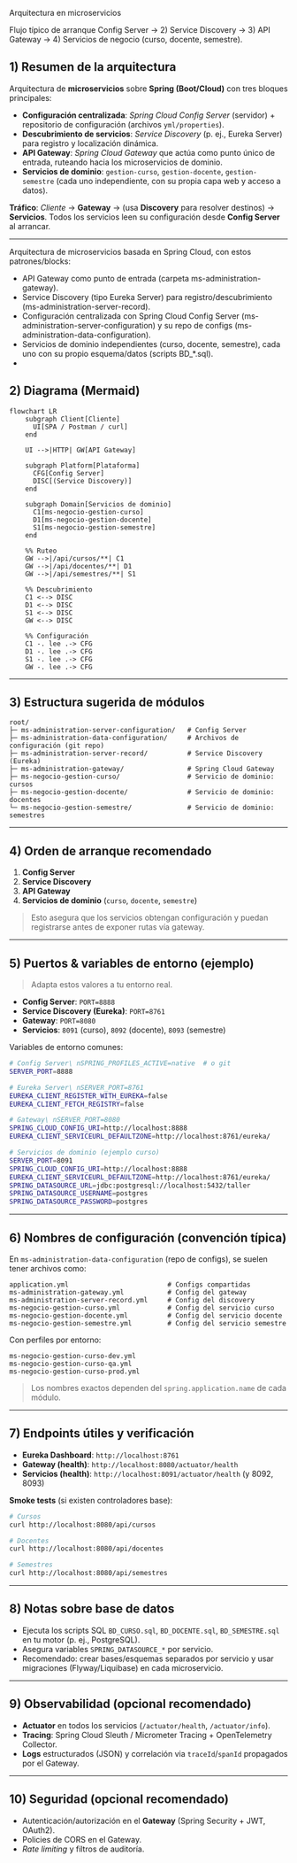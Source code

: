 Arquitectura en microservicios 

Flujo típico de arranque
Config Server → 2) Service Discovery → 3) API Gateway → 4) Servicios de negocio (curso, docente, semestre).

## 1) Resumen de la arquitectura

Arquitectura de **microservicios** sobre **Spring (Boot/Cloud)** con tres bloques principales:

* **Configuración centralizada**: *Spring Cloud Config Server* (servidor) + repositorio de configuración (archivos `yml/properties`).
* **Descubrimiento de servicios**: *Service Discovery* (p. ej., Eureka Server) para registro y localización dinámica.
* **API Gateway**: *Spring Cloud Gateway* que actúa como punto único de entrada, ruteando hacia los microservicios de dominio.
* **Servicios de dominio**: `gestion-curso`, `gestion-docente`, `gestion-semestre` (cada uno independiente, con su propia capa web y acceso a datos).

**Tráfico**: *Cliente* → **Gateway** → (usa **Discovery** para resolver destinos) → **Servicios**. Todos los servicios leen su configuración desde **Config Server** al arrancar.

---
Arquitectura de microservicios basada en Spring Cloud, con estos patrones/blocks:
- API Gateway como punto de entrada (carpeta ms-administration-gateway).
- Service Discovery (tipo Eureka Server) para registro/descubrimiento (ms-administration-server-record).
- Configuración centralizada con Spring Cloud Config Server (ms-administration-server-configuration) y su repo de configs (ms-administration-data-configuration).
- Servicios de dominio independientes (curso, docente, semestre), cada uno con su propio esquema/datos (scripts BD_*.sql).
- 
## 2) Diagrama (Mermaid)

```mermaid
flowchart LR
    subgraph Client[Cliente]
      UI[SPA / Postman / curl]
    end

    UI -->|HTTP| GW[API Gateway]

    subgraph Platform[Plataforma]
      CFG[Config Server]
      DISC[(Service Discovery)]
    end

    subgraph Domain[Servicios de dominio]
      C1[ms-negocio-gestion-curso]
      D1[ms-negocio-gestion-docente]
      S1[ms-negocio-gestion-semestre]
    end

    %% Ruteo
    GW -->|/api/cursos/**| C1
    GW -->|/api/docentes/**| D1
    GW -->|/api/semestres/**| S1

    %% Descubrimiento
    C1 <--> DISC
    D1 <--> DISC
    S1 <--> DISC
    GW <--> DISC

    %% Configuración
    C1 -. lee .-> CFG
    D1 -. lee .-> CFG
    S1 -. lee .-> CFG
    GW -. lee .-> CFG
```


---

## 3) Estructura sugerida de módulos

```
root/
├─ ms-administration-server-configuration/   # Config Server
├─ ms-administration-data-configuration/     # Archivos de configuración (git repo)
├─ ms-administration-server-record/          # Service Discovery (Eureka)
├─ ms-administration-gateway/                # Spring Cloud Gateway
├─ ms-negocio-gestion-curso/                 # Servicio de dominio: cursos
├─ ms-negocio-gestion-docente/               # Servicio de dominio: docentes
└─ ms-negocio-gestion-semestre/              # Servicio de dominio: semestres
```

---

## 4) Orden de arranque recomendado

1. **Config Server**
2. **Service Discovery**
3. **API Gateway**
4. **Servicios de dominio** (`curso`, `docente`, `semestre`)

> Esto asegura que los servicios obtengan configuración y puedan registrarse antes de exponer rutas vía gateway.

---

## 5) Puertos & variables de entorno (ejemplo)

> Adapta estos valores a tu entorno real.

* **Config Server**: `PORT=8888`
* **Service Discovery (Eureka)**: `PORT=8761`
* **Gateway**: `PORT=8080`
* **Servicios**: `8091` (curso), `8092` (docente), `8093` (semestre)

Variables de entorno comunes:

```bash
# Config Server\ nSPRING_PROFILES_ACTIVE=native  # o git
SERVER_PORT=8888

# Eureka Server\ nSERVER_PORT=8761
EUREKA_CLIENT_REGISTER_WITH_EUREKA=false
EUREKA_CLIENT_FETCH_REGISTRY=false

# Gateway\ nSERVER_PORT=8080
SPRING_CLOUD_CONFIG_URI=http://localhost:8888
EUREKA_CLIENT_SERVICEURL_DEFAULTZONE=http://localhost:8761/eureka/

# Servicios de dominio (ejemplo curso)
SERVER_PORT=8091
SPRING_CLOUD_CONFIG_URI=http://localhost:8888
EUREKA_CLIENT_SERVICEURL_DEFAULTZONE=http://localhost:8761/eureka/
SPRING_DATASOURCE_URL=jdbc:postgresql://localhost:5432/taller
SPRING_DATASOURCE_USERNAME=postgres
SPRING_DATASOURCE_PASSWORD=postgres
```

---

## 6) Nombres de configuración (convención típica)

En `ms-administration-data-configuration` (repo de configs), se suelen tener archivos como:

```
application.yml                         # Configs compartidas
ms-administration-gateway.yml           # Config del gateway
ms-administration-server-record.yml     # Config del discovery
ms-negocio-gestion-curso.yml            # Config del servicio curso
ms-negocio-gestion-docente.yml          # Config del servicio docente
ms-negocio-gestion-semestre.yml         # Config del servicio semestre
```

Con perfiles por entorno:

```
ms-negocio-gestion-curso-dev.yml
ms-negocio-gestion-curso-qa.yml
ms-negocio-gestion-curso-prod.yml
```

> Los nombres exactos dependen del `spring.application.name` de cada módulo.

---


## 7) Endpoints útiles y verificación

* **Eureka Dashboard**: `http://localhost:8761`
* **Gateway (health)**: `http://localhost:8080/actuator/health`
* **Servicios (health)**: `http://localhost:8091/actuator/health` (y 8092, 8093)

**Smoke tests** (si existen controladores base):

```bash
# Cursos
curl http://localhost:8080/api/cursos

# Docentes
curl http://localhost:8080/api/docentes

# Semestres
curl http://localhost:8080/api/semestres
```

---

## 8) Notas sobre base de datos

* Ejecuta los scripts SQL `BD_CURSO.sql`, `BD_DOCENTE.sql`, `BD_SEMESTRE.sql` en tu motor (p. ej., PostgreSQL).
* Asegura variables `SPRING_DATASOURCE_*` por servicio.
* Recomendado: crear bases/esquemas separados por servicio y usar migraciones (Flyway/Liquibase) en cada microservicio.

---

## 9) Observabilidad (opcional recomendado)

* **Actuator** en todos los servicios (`/actuator/health`, `/actuator/info`).
* **Tracing**: Spring Cloud Sleuth / Micrometer Tracing + OpenTelemetry Collector.
* **Logs** estructurados (JSON) y correlación via `traceId`/`spanId` propagados por el Gateway.

---

## 10) Seguridad (opcional recomendado)

* Autenticación/autorización en el **Gateway** (Spring Security + JWT, OAuth2).
* Policies de CORS en el Gateway.
* *Rate limiting* y filtros de auditoría.

